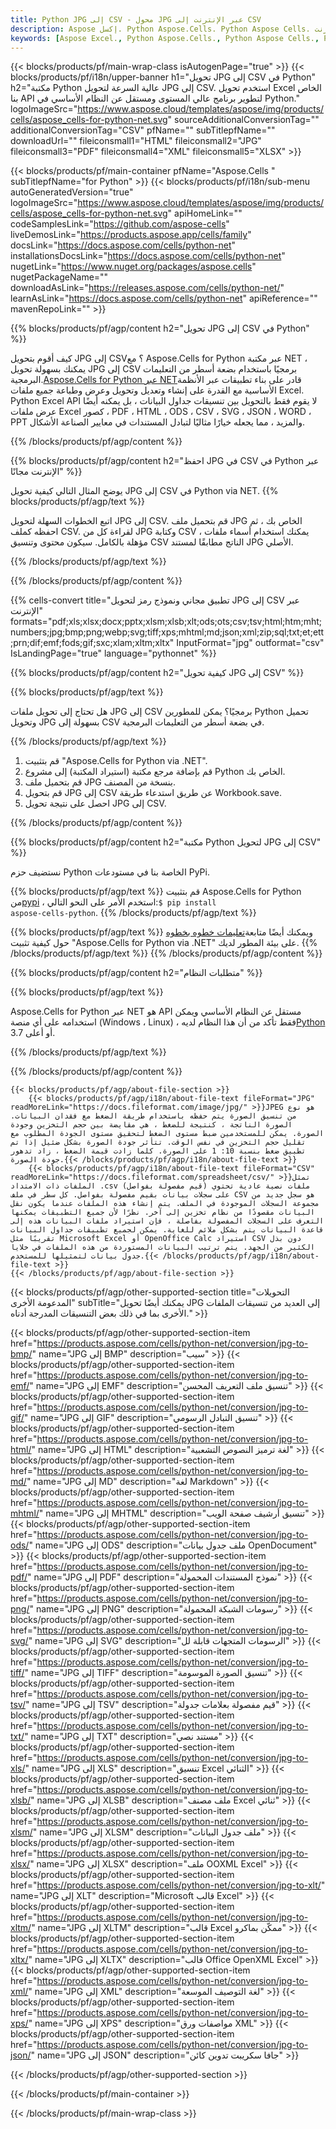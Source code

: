 ```yaml
---
title: Python JPG إلى CSV - محول JPG عبر الإنترنت إلى CSV
description: Aspose إكسل. Python Aspose.Cells. Python Aspose Cells. مجاني على الإنترنت Python تحويل JPG إلى CSV saveformat. Python JPG إلى تنسيق CSV. احفظ JPG في CSV Python.
keywords: [Aspose Excel., Python Aspose.Cells., Python Aspose Cells., Python JPG to CSV saveformat., Free Online JPG to CSV Python., Python Convert JPG to CSV]
---
```

{{< blocks/products/pf/main-wrap-class isAutogenPage="true" >}}
{{< blocks/products/pf/i18n/upper-banner h1="تحويل JPG إلى CSV في Python" h2="مكتبة Python عالية السرعة لتحويل JPG إلى CSV. استخدم تحويل Excel الخاص بنا API لتطوير برنامج عالي المستوى ومستقل عن النظام الأساسي في Python." logoImageSrc="https://www.aspose.cloud/templates/aspose/img/products/cells/aspose_cells-for-python-net.svg" sourceAdditionalConversionTag="" additionalConversionTag="CSV" pfName="" subTitlepfName="" downloadUrl="" fileiconsmall1="HTML" fileiconsmall2="JPG" fileiconsmall3="PDF" fileiconsmall4="XML" fileiconsmall5="XLSX" >}}

{{< blocks/products/pf/main-container pfName="Aspose.Cells " subTitlepfName="for Python" >}}
{{< blocks/products/pf/i18n/sub-menu autoGeneratedVersion="true" logoImageSrc="https://www.aspose.cloud/templates/aspose/img/products/cells/aspose_cells-for-python-net.svg" apiHomeLink="" codeSamplesLink="https://github.com/aspose-cells" liveDemosLink="https://products.aspose.app/cells/family" docsLink="https://docs.aspose.com/cells/python-net" installationsDocsLink="https://docs.aspose.com/cells/python-net" nugetLink="https://www.nuget.org/packages/aspose.cells" nugetPackageName="" downloadAsLink="https://releases.aspose.com/cells/python-net/" learnAsLink="https://docs.aspose.com/cells/python-net" apiReference="" mavenRepoLink="" >}}


{{% blocks/products/pf/agp/content h2="تحويل JPG إلى CSV في Python" %}}

 كيف أقوم بتحويل JPG إلى CSV؟ مع Aspose.Cells for Python عبر مكتبة NET ، يمكنك بسهولة تحويل JPG إلى CSV برمجيًا باستخدام بضعة أسطر من التعليمات البرمجية.[Aspose.Cells for Python عبر NET](https://pypi.org/project/aspose-cells-python/)قادر على بناء تطبيقات عبر الأنظمة الأساسية مع القدرة على إنشاء وتعديل وتحويل وعرض وطباعة جميع ملفات Excel. Python Excel API لا يقوم فقط بالتحويل بين تنسيقات جداول البيانات ، بل يمكنه أيضًا عرض ملفات Excel كصور ، PDF ، HTML ، ODS ، CSV ، SVG ، JSON ، WORD ، PPT والمزيد ، مما يجعله خيارًا مثاليًا لتبادل المستندات في معايير الصناعة الأشكال.

{{% /blocks/products/pf/agp/content %}}


{{% blocks/products/pf/agp/content h2="احفظ JPG في CSV في Python عبر الإنترنت مجانًا" %}}

يوضح المثال التالي كيفية تحويل JPG إلى CSV في Python via NET.
{{% blocks/products/pf/agp/text %}}

اتبع الخطوات السهلة لتحويل JPG إلى CSV. قم بتحميل ملف JPG الخاص بك ، ثم احفظه كملف CSV. لقراءة كل من JPG وكتابة CSV ، يمكنك استخدام أسماء ملفات مؤهلة بالكامل. سيكون محتوى وتنسيق CSV الناتج مطابقًا لمستند JPG الأصلي.

{{% /blocks/products/pf/agp/text %}}

{{% /blocks/products/pf/agp/content %}}

{{% cells-convert title="تطبيق مجاني ونموذج رمز لتحويل JPG إلى CSV عبر الإنترنت" formats="pdf;xls;xlsx;docx;pptx;xlsm;xlsb;xlt;ods;ots;csv;tsv;html;htm;mht;numbers;jpg;bmp;png;webp;svg;tiff;xps;mhtml;md;json;xml;zip;sql;txt;et;ett;prn;dif;emf;fods;gif;sxc;xlam;xltm;xltx" InputFormat="jpg" outformat="csv" IsLandingPage="true" language="pythonnet" %}}

{{% blocks/products/pf/agp/content h2="كيفية تحويل JPG إلى CSV" %}}

{{% blocks/products/pf/agp/text %}}

هل تحتاج إلى تحويل ملفات JPG إلى CSV برمجيًا؟ يمكن للمطورين Python تحميل وتحويل JPG بسهولة إلى CSV في بضعة أسطر من التعليمات البرمجية.

{{% /blocks/products/pf/agp/text %}}

1.  قم بتثبيت "Aspose.Cells for Python via .NET".
1.  قم بإضافة مرجع مكتبة (استيراد المكتبة) إلى مشروع Python الخاص بك.
1.  قم بتحميل ملف JPG بنسخة من المصنف.
1.  قم بتحويل JPG إلى CSV عن طريق استدعاء طريقة Workbook.save.
1.  احصل على نتيجة تحويل JPG إلى CSV.

{{% /blocks/products/pf/agp/content %}}


{{% blocks/products/pf/agp/content h2="مكتبة Python لتحويل JPG إلى CSV" %}}

نستضيف حزم Python الخاصة بنا في مستودعات PyPi.

{{% blocks/products/pf/agp/text %}}
قم بتثبيت Aspose.Cells for Python من<a href="https://pypi.org/project/aspose-cells-python/">pypi</a> ، استخدم الأمر على النحو التالي:<code>$ pip install aspose-cells-python</code>.
{{% /blocks/products/pf/agp/text %}}

{{% blocks/products/pf/agp/text %}}
 ويمكنك أيضًا متابعة[تعليمات خطوه بخطوه](https://docs.aspose.com/cells/python-net/getting-started/) حول كيفية تثبيت "Aspose.Cells for Python via .NET" على بيئة المطور لديك.
{{% /blocks/products/pf/agp/text %}}
{{% /blocks/products/pf/agp/content %}}

{{% blocks/products/pf/agp/content h2="متطلبات النظام" %}}

{{% blocks/products/pf/agp/text %}}

 Aspose.Cells for Python عبر NET هو API مستقل عن النظام الأساسي ويمكن استخدامه على أي منصة (Windows ، Linux) ، فقط تأكد من أن هذا النظام لديه[Python](https://www.python.org/downloads/) 3.7 أو أعلى.
 
{{% /blocks/products/pf/agp/text %}}

{{% /blocks/products/pf/agp/content %}}

<!-- aboutfile Starts -->
    {{< blocks/products/pf/agp/about-file-section >}}
        {{< blocks/products/pf/agp/i18n/about-file-text fileFormat="JPG" readMoreLink="https://docs.fileformat.com/image/jpg/" >}}JPEG هو نوع من تنسيق الصورة يتم حفظه باستخدام طريقة الضغط مع فقدان البيانات. الصورة الناتجة ، كنتيجة للضغط ، هي مقايضة بين حجم التخزين وجودة الصورة. يمكن للمستخدمين ضبط مستوى الضغط لتحقيق مستوى الجودة المطلوب مع تقليل حجم التخزين في نفس الوقت. تتأثر جودة الصورة بشكل ضئيل إذا تم تطبيق ضغط بنسبة 10: 1 على الصورة. كلما زادت قيمة الضغط ، زاد تدهور جودة الصورة.{{< /blocks/products/pf/agp/i18n/about-file-text >}}
        {{< blocks/products/pf/agp/i18n/about-file-text fileFormat="CSV" readMoreLink="https://docs.fileformat.com/spreadsheet/csv/" >}}تمثل الملفات ذات الامتداد .csv (قيم مفصولة بفواصل) ملفات نصية عادية تحتوي على سجلات بيانات بقيم مفصولة بفواصل. كل سطر في ملف CSV هو سجل جديد من مجموعة السجلات الموجودة في الملف. يتم إنشاء هذه الملفات عندما يكون نقل البيانات مقصودًا من نظام تخزين إلى آخر. نظرًا لأن جميع التطبيقات يمكنها التعرف على السجلات المفصولة بفاصلة ، فإن استيراد ملفات البيانات هذه إلى قاعدة البيانات يتم بشكل ملائم للغاية. يمكن لجميع تطبيقات جداول البيانات تقريبًا مثل Microsoft Excel أو OpenOffice Calc استيراد CSV دون بذل الكثير من الجهد. يتم ترتيب البيانات المستوردة من هذه الملفات في خلايا جدول بيانات لتمثيلها للمستخدم.{{< /blocks/products/pf/agp/i18n/about-file-text >}}
    {{< /blocks/products/pf/agp/about-file-section >}}
<!-- aboutfile Ends -->

{{< blocks/products/pf/agp/other-supported-section title="التحويلات المدعومة الأخرى" subTitle="يمكنك أيضًا تحويل JPG إلى العديد من تنسيقات الملفات الأخرى بما في ذلك بعض التنسيقات المدرجة أدناه." >}}

{{< blocks/products/pf/agp/other-supported-section-item href="https://products.aspose.com/cells/python-net/conversion/jpg-to-bmp/" name="JPG إلى BMP" description="سيب" >}}
{{< blocks/products/pf/agp/other-supported-section-item href="https://products.aspose.com/cells/python-net/conversion/jpg-to-emf/" name="JPG إلى EMF" description="تنسيق ملف التعريف المحسن" >}}
{{< blocks/products/pf/agp/other-supported-section-item href="https://products.aspose.com/cells/python-net/conversion/jpg-to-gif/" name="JPG إلى GIF" description="تنسيق التبادل الرسومي" >}}
{{< blocks/products/pf/agp/other-supported-section-item href="https://products.aspose.com/cells/python-net/conversion/jpg-to-html/" name="JPG إلى HTML" description="لغة ترميز النصوص التشعبية" >}}
{{< blocks/products/pf/agp/other-supported-section-item href="https://products.aspose.com/cells/python-net/conversion/jpg-to-md/" name="JPG إلى MD" description="لغة Markdown" >}}
{{< blocks/products/pf/agp/other-supported-section-item href="https://products.aspose.com/cells/python-net/conversion/jpg-to-mhtml/" name="JPG إلى MHTML" description="تنسيق أرشيف صفحة الويب" >}}
{{< blocks/products/pf/agp/other-supported-section-item href="https://products.aspose.com/cells/python-net/conversion/jpg-to-ods/" name="JPG إلى ODS" description="ملف جدول بيانات OpenDocument" >}}
{{< blocks/products/pf/agp/other-supported-section-item href="https://products.aspose.com/cells/python-net/conversion/jpg-to-pdf/" name="JPG إلى PDF" description="نموذج المستندات المحمولة" >}}
{{< blocks/products/pf/agp/other-supported-section-item href="https://products.aspose.com/cells/python-net/conversion/jpg-to-png/" name="JPG إلى PNG" description="رسومات الشبكة المحمولة" >}}
{{< blocks/products/pf/agp/other-supported-section-item href="https://products.aspose.com/cells/python-net/conversion/jpg-to-svg/" name="JPG إلى SVG" description="الرسومات المتجهات قابلة لل" >}}
{{< blocks/products/pf/agp/other-supported-section-item href="https://products.aspose.com/cells/python-net/conversion/jpg-to-tiff/" name="JPG إلى TIFF" description="تنسيق الصورة الموسومة" >}}
{{< blocks/products/pf/agp/other-supported-section-item href="https://products.aspose.com/cells/python-net/conversion/jpg-to-tsv/" name="JPG إلى TSV" description="قيم مفصولة بعلامات جدولة" >}}
{{< blocks/products/pf/agp/other-supported-section-item href="https://products.aspose.com/cells/python-net/conversion/jpg-to-txt/" name="JPG إلى TXT" description="مستند نصي" >}}
{{< blocks/products/pf/agp/other-supported-section-item href="https://products.aspose.com/cells/python-net/conversion/jpg-to-xls/" name="JPG إلى XLS" description="تنسيق Excel الثنائي" >}}
{{< blocks/products/pf/agp/other-supported-section-item href="https://products.aspose.com/cells/python-net/conversion/jpg-to-xlsb/" name="JPG إلى XLSB" description="ملف مصنف Excel ثنائي" >}}
{{< blocks/products/pf/agp/other-supported-section-item href="https://products.aspose.com/cells/python-net/conversion/jpg-to-xlsm/" name="JPG إلى XLSM" description="ملف جدول البيانات" >}}
{{< blocks/products/pf/agp/other-supported-section-item href="https://products.aspose.com/cells/python-net/conversion/jpg-to-xlsx/" name="JPG إلى XLSX" description="ملف OOXML Excel" >}}
{{< blocks/products/pf/agp/other-supported-section-item href="https://products.aspose.com/cells/python-net/conversion/jpg-to-xlt/" name="JPG إلى XLT" description="Microsoft قالب Excel" >}}
{{< blocks/products/pf/agp/other-supported-section-item href="https://products.aspose.com/cells/python-net/conversion/jpg-to-xltm/" name="JPG إلى XLTM" description="قالب Excel ممكّن بماكرو" >}}
{{< blocks/products/pf/agp/other-supported-section-item href="https://products.aspose.com/cells/python-net/conversion/jpg-to-xltx/" name="JPG إلى XLTX" description="قالب Office OpenXML Excel" >}}
{{< blocks/products/pf/agp/other-supported-section-item href="https://products.aspose.com/cells/python-net/conversion/jpg-to-xml/" name="JPG إلى XML" description="لغة التوصيف الموسعة" >}}
{{< blocks/products/pf/agp/other-supported-section-item href="https://products.aspose.com/cells/python-net/conversion/jpg-to-xps/" name="JPG إلى XPS" description="مواصفات ورق XML" >}}
{{< blocks/products/pf/agp/other-supported-section-item href="https://products.aspose.com/cells/python-net/conversion/jpg-to-json/" name="JPG إلى JSON" description="جافا سكريبت تدوين كائن" >}}

{{< /blocks/products/pf/agp/other-supported-section >}}

{{< /blocks/products/pf/main-container >}}
    
{{< /blocks/products/pf/main-wrap-class >}}
